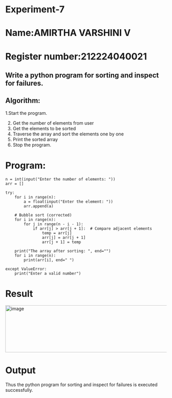 # Experiment-7
# Name:AMIRTHA VARSHINI V
# Register number:212224040021
## Write a python program for sorting and inspect for failures. 
## Algorithm:
1.Start the program.

2. Get the number of elements from user
3. Get the elements to be sorted
4. Traverse the array and sort the elements one by one
5. Print the sorted array
6. Stop the program. 
# Program:
```
n = int(input("Enter the number of elements: "))
arr = []

try:
    for i in range(n):
        a = float(input("Enter the element: "))
        arr.append(a)

    # Bubble sort (corrected)
    for i in range(n):
        for j in range(n - i - 1):
            if arr[j] > arr[j + 1]:  # Compare adjacent elements
                temp = arr[j]
                arr[j] = arr[j + 1]
                arr[j + 1] = temp

    print("The array after sorting: ", end="")
    for i in range(n):
        print(arr[i], end=" ")

except ValueError:
    print("Enter a valid number")
```
# Result
<img width="529" height="147" alt="image" src="https://github.com/user-attachments/assets/55aeae7e-d71a-4302-be23-4701feed9e3a" />

# Output
Thus the python program for sorting and inspect for failures is executed successfully.
